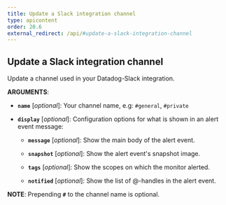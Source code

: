```yaml
---
title: Update a Slack integration channel
type: apicontent
order: 20.6
external_redirect: /api/#update-a-slack-integration-channel
---
```


## Update a Slack integration channel

Update a channel used in your Datadog-Slack integration.

**ARGUMENTS**:

* **`name`** [*optional*]:
    Your channel name, e.g: `#general`, `#private`

* **`display`** [*optional*]:
    Configuration options for what is shown in an alert event message:

    * **`message`** [*optional*]:
        Show the main body of the alert event.

    * **`snapshot`** [*optional*]:
        Show the alert event's snapshot image.

    * **`tags`** [*optional*]:
        Show the scopes on which the monitor alerted.

    * **`notified`** [*optional*]:
        Show the list of @-handles in the alert event.

**NOTE**: Prepending **`#`** to the channel name is optional.
